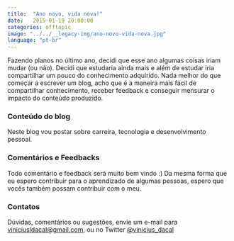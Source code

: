 ```yaml
---
title:  "Ano novo, vida nova!"
date:   2015-01-19 20:00:00
categories: offtopic
image: "../../__legacy-img/ano-novo-vida-nova.jpg"
language: "pt-br"
---
```


Fazendo planos no último ano, decidi que esse ano algumas coisas iriam mudar (ou não). Decidi que estudaria ainda mais e além de estudar iria compartilhar um pouco do conhecimento adquirido. Nada melhor do que começar a escrever um blog, acho que é a maneira mais fácil de compartilhar conhecimento, receber feedback e conseguir mensurar o impacto do conteúdo produzido.

### Conteúdo do blog

Neste blog vou postar sobre carreira, tecnologia e desenvolvimento pessoal.

### Comentários e Feedbacks

Todo comentário e feedback será muito bem vindo :)
Da mesma forma que eu espero contribuir para o aprendizado de algumas pessoas, espero que vocês também possam contribuir com o meu.

### Contatos
Dúvidas, comentários ou sugestões, envie um e-mail para [viniciusldacal@gmail.com](mailto:viniciusldacal@gmail.com), ou no Twitter [@vinicius_dacal](https://twitter.com/vinicius_dacal)
